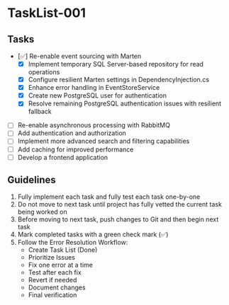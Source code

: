 # TaskList-001

## Tasks

- [✅] Re-enable event sourcing with Marten
  - [x] Implement temporary SQL Server-based repository for read operations
  - [x] Configure resilient Marten settings in DependencyInjection.cs
  - [x] Enhance error handling in EventStoreService
  - [x] Create new PostgreSQL user for authentication
  - [x] Resolve remaining PostgreSQL authentication issues with resilient fallback
- [ ] Re-enable asynchronous processing with RabbitMQ
- [ ] Add authentication and authorization
- [ ] Implement more advanced search and filtering capabilities
- [ ] Add caching for improved performance
- [ ] Develop a frontend application

## Guidelines

1. Fully implement each task and fully test each task one-by-one
2. Do not move to next task until project has fully vetted the current task being worked on
3. Before moving to next task, push changes to Git and then begin next task
4. Mark completed tasks with a green check mark (✅)
5. Follow the Error Resolution Workflow:
   - Create Task List (Done)
   - Prioritize Issues
   - Fix one error at a time
   - Test after each fix
   - Revert if needed
   - Document changes
   - Final verification
